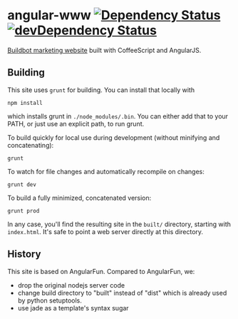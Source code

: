 # angular-www [![Dependency Status](https://david-dm.org/buildbot/buildbot-website.svg)](https://david-dm.org/buildbot/buildbot-website) [![devDependency Status](https://david-dm.org/buildbot/buildbot-website/dev-status.svg)](https://david-dm.org/buildbot/buildbot-website#info=devDependencies)
[Buildbot marketing website](https://buildbot.net) built with CoffeeScript and AngularJS.

## Building

This site uses `grunt` for building.
You can install that locally with

    npm install

which installs grunt in `./node_modules/.bin`.
You can either add that to your PATH, or just use an explicit path, to run grunt.

To build quickly for local use during development (without minifying and concatenating):

    grunt

To watch for file changes and automatically recompile on changes:

    grunt dev

To build a fully minimized, concatenated version:

    grunt prod

In any case, you'll find the resulting site in the `built/` directory, starting with `index.html`.
It's safe to point a web server directly at this directory.

## History

This site is based on AngularFun.
Compared to AngularFun, we:

* drop the original nodejs server code
* change build directory to "built" instead of "dist" which is already used by python setuptools.
* use jade as a template's syntax sugar

